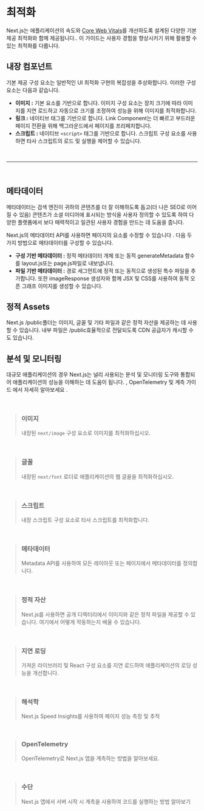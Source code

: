 # 최적화

Next.js는 애플리케이션의 속도와 [Core Web Vitals](https://web.dev/vitals/)를 개선하도록 설계된 다양한 기본 제공 최적화와 함께 제공됩니다.. 이 가이드는 사용자 경험을 향상시키기 위해 활용할 수 있는 최적화를 다룹니다.

## 내장 컴포넌트
기본 제공 구성 요소는 일반적인 UI 최적화 구현의 복잡성을 추상화합니다. 이러한 구성 요소는 다음과 같습니다.

* __이미지 :__ 기본 <img>요소를 기반으로 합니다. 이미지 구성 요소는 장치 크기에 따라 이미지를 지연 로드하고 자동으로 크기를 조정하여 성능을 위해 이미지를 최적화합니다.
* __링크 :__ 네이티브 <a>태그를 기반으로 합니다. Link Component는 더 빠르고 부드러운 페이지 전환을 위해 백그라운드에서 페이지를 프리페치합니다.
* __스크립트 :__ 네이티브 `<script>` 태그를 기반으로 합니다. 스크립트 구성 요소를 사용하면 타사 스크립트의 로드 및 실행을 제어할 수 있습니다.

<br><hr><br>

## 메타데이터
메타데이터는 검색 엔진이 귀하의 콘텐츠를 더 잘 이해하도록 돕고(더 나은 SEO로 이어질 수 있음) 콘텐츠가 소셜 미디어에 표시되는 방식을 사용자 정의할 수 있도록 하여 다양한 플랫폼에서 보다 매력적이고 일관된 사용자 경험을 만드는 데 도움을 줍니다.

<head>Next.js의 메타데이터 API를 사용하면 페이지의 요소를 수정할 수 있습니다 . 다음 두 가지 방법으로 메타데이터를 구성할 수 있습니다.

* __구성 기반 메타데이터 :__ 정적 메타데이터 개체 또는 동적 generateMetadata 함수를 layout.js또는 page.js파일로 내보냅니다.
* __파일 기반 메타데이터 :__ 경로 세그먼트에 정적 또는 동적으로 생성된 특수 파일을 추가합니다.
또한 imageResponse 생성자와 함께 JSX 및 CSS를 사용하여 동적 오픈 그래프 이미지를 생성할 수 있습니다.

## 정적 Assets
Next.js /public폴더는 이미지, 글꼴 및 기타 파일과 같은 정적 자산을 제공하는 데 사용할 수 있습니다. 내부 파일은 /public효율적으로 전달되도록 CDN 공급자가 캐시할 수도 있습니다.

## 분석 및 모니터링
대규모 애플리케이션의 경우 Next.js는 널리 사용되는 분석 및 모니터링 도구와 통합되어 애플리케이션의 성능을 이해하는 데 도움이 됩니다. , OpenTelemetry 및 계측 가이드 에서 자세히 알아보세요 .

<br>

>### 이미지 <br>
>내장된 `next/image` 구성 요소로 이미지를 최적화하십시오.

<br>

>### 글꼴 <br>
>내장된 `next/font` 로더로 애플리케이션의 웹 글꼴을 최적화하십시오.

<br>

> ### 스크립트 <br>
> 내장 스크립트 구성 요소로 타사 스크립트를 최적화합니다.

<br>

>### 메타데이터 <br>
>Metadata API를 사용하여 모든 레이아웃 또는 페이지에서 메타데이터를 정의합니다.

<br>

>### 정적 자산 <br>
>Next.js를 사용하면 공개 디렉터리에서 이미지와 같은 정적 파일을 제공할 수 있습니다. 여기에서 어떻게 작동하는지 배울 수 있습니다.

<br>

>### 지연 로딩 <br>
>가져온 라이브러리 및 React 구성 요소를 지연 로드하여 애플리케이션의 로딩 성능을 개선합니다.

<br>

>### 해석학 <br>
>Next.js Speed ​​Insights를 사용하여 페이지 성능 측정 및 추적

<br>

>### OpenTelemetry <br>
>OpenTelemetry로 Next.js 앱을 계측하는 방법을 알아보세요.

<br>

> ### 수단 <br>
> Next.js 앱에서 서버 시작 시 계측을 사용하여 코드를 실행하는 방법 알아보기